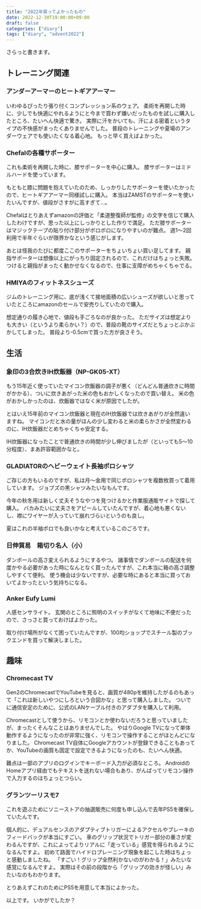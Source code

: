 ```yaml
---
title: "2022年買ってよかったもの"
date: 2022-12-30T19:00:00+09:00
draft: false
categories: ["diary"]
tags: ["diary", "advent2022"]
---
```


さらっと書きます。

## トレーニング関連

### アンダーアーマーのヒートギアアーマー

いわゆるぴったり張り付くコンプレッション系のウェア。
柔術を再開した時に、少しでも快適にやれるようにと今まで買わず嫌いだったものを試しに購入したところ、たいへん快適で驚き。
実際に汗をかいても、汗による密着というタイプの不快感がまったくありませんでした。
普段のトレーニングや夏場のアンダーウェアでも使いたくなる着心地。
もっと早く買えばよかった。

### Chefalの各種サポーター

これも柔術を再開した時に、膝サポーターを中心に購入。
膝サポーターはミドルハードを使っています。

もともと膝に問題を抱えていたのため、しっかりしたサポーターを使いたかったので、ヒートギアアーマー同様試しに購入。
本当はZAMSTのサポーターを使いたいんですが、値段がさすがに高すぎて…。

Chefalはとりあえずamazonの評価と「柔道整復師が監修」の文字を信じて購入したわけですが、思った以上にしっかりとした作りで満足。
ただ膝サポーターはマジックテープの貼り付け部分がボロボロになりやすいのが難点。
週1〜2回利用で半年ぐらいが限界かなという感じがします。

あとは怪我のたびに都度ここのサポーターをちょいちょい買い足してます。
親指サポーターは想像以上にがっちり固定されるので、これだけはちょっと失敗。
つけると親指がまったく動かせなくなるので、仕事に支障がめちゃくちゃでる。

### HMIYAのフィットネスシューズ

ジムのトレーニング用に、底が浅くて接地面積の広いシューズが欲しいと思っていたところにamazonのセールで安売りしていたので購入。

想定通りの履き心地で、値段も手ごろなのが良かった。
ただサイズは想定よりも大きい（というより柔らかい？）ので、普段の靴のサイズだとちょっとぶかぶかしてしまった。
普段より-0.5cmで買った方が良さそう。

## 生活

### 象印の3合炊きIH炊飯器（NP-GK05-XT）

もう15年近く使っていたマイコン炊飯器の調子が悪く（どんどん普通炊きに時間がかかる）、ついに炊きあがった米の色もおかしくなったので買い替え。
米の色がおかしかったのは、炊飯器ではなく米が原因でしたが。

とはいえ15年前のマイコン炊飯器と現在のIH炊飯器では炊きあがりが全然違いますね。
マイコンだと水の量がほんの少し変わると米の柔らかさが全然変わるのに、IH炊飯器だとめちゃくちゃ安定する。

IH炊飯器になったことで普通炊きの時間が少し伸びましたが（といっても5〜10分程度）、まあ許容範囲かなと。

### GLADIATORのヘビーウェイト長袖ポロシャツ

ご存じの方もいるのですが、私は月〜金用で同じポロシャツを複数枚買って着用しています。
ジョブズの黒シャツみたいなもんです。

今年の秋冬用は新しく丈夫そうなやつを見つけるかと作業服通販サイトで探して購入。
バカみたいに丈夫さをアピールしていたんですが、着心地も悪くないし、襟にワイヤーが入っていて崩れづらいというのも良し。

夏はこれの半袖ポロでも良いかなと考えているこのごろです。

### 日伸貿易　箱切り名人（小）

ダンボールの高さ変えられるようにするやつ。
諸事情でダンボールの配送を何度かやる必要があった時になんとなく買ったんですが、これ本当に箱の高さ調整しやすくて便利。
使う機会は少ないですが、必要な時にあると本当に買っておいてよかったという気持ちになる。

### Anker Eufy Lumi

人感センサライト。
玄関のところに照明のスイッチがなくて地味に不便だったので、さっさと買っておけばよかった。

取り付け場所がなくて困っていたんですが、100均ショップでスチール製のブックエンドを買って解決しました。

## 趣味

### Chromecast TV

Gen2のChromecastでYouTubeを見ると、画質が480pを維持したがるのもあって「これは新しいやつにしろという合図かな」と思って購入しました。
ついでに通信安定のために、公式のLANケーブル付きのアダプタを購入して利用。

Chromecastとして使うから、リモコンとか使わないだろうと思っていましたが、まったくそんなことはありませんでした。
やはりGoogle TVになって単体動作するようになったのが非常に強く、リモコンで操作することがほとんどになりました。
Chromecast TV自体にGoogleアカウントが登録できることもあってか、YouTubeの画質も固定で設定できるようになったのも、たいへん快適。

難点は一部のアプリのログインでキーボード入力が必須なところ。
AndroidのHomeアプリ経由でもテキストを送れない場合もあり、がんばってリモコン操作で入力するのはちょっとつらい。

### グランツーリスモ7

これを遊ぶためにソニーストアの抽選販売に何度も申し込んで去年PS5を確保していたんです。

<!-- textlint-disable prh -->
個人的に、デュアルセンスのアダプティブトリガーによるアクセルやブレーキのフィードバックが本当にすごい。
車のグリップ状況でトリガー部分の重さが変わるんですが、これによってよりリアルに「走っている」感覚を得られるようになるんですよ。
初めて路面でハイドロプレーニング現象を起こした時はちょっと感動しましたね。
「すごい！グリップ全然利かないのがわかる！」みたいな感覚になるんですよ。
実際はその前の段階から「グリップの効きが怪しい」みたいなのもわかります。
<!-- textlint-enable prh -->

とりあえずこれのためにPS5を用意して本当によかった。

以上です。
いかがでしたか？